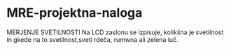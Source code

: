 # MRE-projektna-naloga

MERJENJE SVETILNOSTI
Na LCD zaslonu se izpisuje, kolikšna je svetilnost in gkede na to svetilnost,sveti rdeča, rumwna ali zelena luč.
